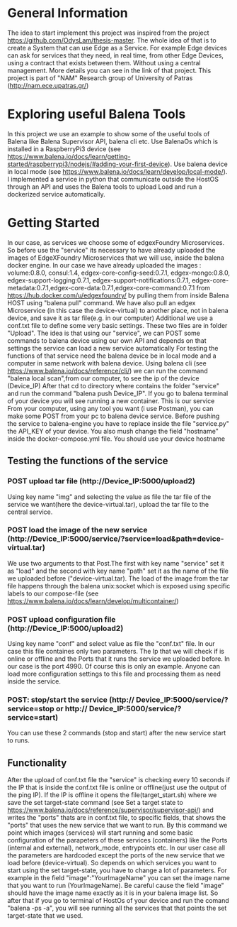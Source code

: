 # General Information

The idea to start implement this project was inspired from the project https://github.com/OdysLam/thesis-master. The whole idea of that is to create
a System that can use Edge as a Service. For example Edge devices can ask for services that they need, in real time, from other Edge Devices,
using a contract that exists between them. Without using a central management. More details you can see in the link of that project. 
This project is part of "NAM" Research group of University of Patras (http://nam.ece.upatras.gr/)
# Exploring useful Balena Tools


In this project  we use an example to show some of the useful tools of Balena like Balena Supervisor API, balena cli etc. Use BalenaOs which is installed in a RaspberryPi3 
device (see https://www.balena.io/docs/learn/getting-started/raspberrypi3/nodejs/#adding-your-first-device). Use balena device in local mode (see https://www.balena.io/docs/learn/develop/local-mode/).
I implemented a service in python that communicate outside the HostOS through an API and uses the Balena tools  to upload Load and run a dockerized service automatically. 


# Getting Started

In our case, as services we choose some of edgexFoundry Microservices. So before use the "service" its necessary to have already uploaded the images of EdgeXFoundry Microservices 
that we will use, inside the balena docker engine. In our case we have already uploaded the images : volume:0.8.0, consul:1.4, edgex-core-config-seed:0.7.1, edgex-mongo:0.8.0, edgex-support-logging:0.7.1,
edgex-support-notifications:0.7.1, edgex-core-metadata:0.7.1,edgex-core-data:0.7.1,edgex-core-command:0.7.1 from https://hub.docker.com/u/edgexfoundry/ by pulling them from inside Balena HOST using "balena pull" command.
We have also pull an edgex Microservice (in this case the device-virtual) to another place, not in balena device, and save it as tar file(e.g. in our computer)
Additional we use a conf.txt file to define some very basic settings. These two files are in folder "Upload".
The idea is that using our "service", we can POST some commands to balena device using our own API and depends on that settings the service can load a new service automatically
For testing the functions of that service need the balena device be in local mode and a computer in same network with balena device.
Using balena cli (see https://www.balena.io/docs/reference/cli/) we can run the command "balena local scan",from our computer, to see the ip of the device (Device_IP)
After that cd to directory where contains the folder "service" and run the  command "balena push Device_IP".
If you go to balena terminal of your device you will see running a new container. This is our  service
From your computer, using any tool you want (i use Postman),  you can make some POST from your pc to balena device service.
Before pushing the service to balena-engine you have to replace inside the file "service.py" the API_KEY of your device. You also mush change the field "hostname" inside the docker-compose.yml file. 
You should use your device hostname 
## Testing the functions of the service
### POST upload tar file (http://Device_IP:5000/upload2)

Using key name "img" and selecting the value as file the tar file of the service we want(here the device-virtual.tar), upload the tar file to the central service.

### POST load the image of the new service (http://Device_IP:5000/service/?service=load&path=device-virtual.tar)

We use two arguments to that Post.The first with key name "service" set it as "load" and the second with key name "path" set it as the name of the file we uploaded
before ("device-virtual.tar). The load of the image from the tar file happens through the balena unix:socket which is exposed using specific labels to our compose-file 
(see https://www.balena.io/docs/learn/develop/multicontainer/)

### POST upload configuration file (http://Device_IP:5000/upload2)

Using key name "conf" and select value as file the "conf.txt" file. In our case this file containes only two parameters.
The Ip that we will check if is online or offline and the Ports that it runs the service we uploaded before. In our case is the port 4990.
Of course this is only an example. Anyone can load more configuration settings to this file and processing them as need inside the service.

### POST: stop/start the service (http:// Device_IP:5000/service/?service=stop or http:// Device_IP:5000/service/?service=start)
You can use these 2 commands (stop and start) after the new service start to runs. 
## Functionality

After the upload of conf.txt file the "service" is checking every 10 seconds if the IP that is inside the conf.txt file is online or offline(just use the
output of the ping IP). 
If the IP is offline it opens the file(target_start.sh) where we  save the set target-state command (see Set a target state to https://www.balena.io/docs/reference/supervisor/supervisor-api/) 
and writes the "ports" thats are in conf.txt file, to specific fields, that shows the "ports" that uses the new service that we want to run. By this command we point which images (services) 
will start running and some basic configuration of the parapeters of these services (containers) like the Ports (internal and external), network_mode, entrypoints etc.
In our user case all the parameters are hardcoded except the ports of the new service that we load before (device-virtual).
So depends on which services you want to start using the set target-state, you have to change a lot of parameters. For example in the field "image":"YourImageName" you can set the image name that you want to run (YourImageName).
Be careful cause the field "image" should have the image name exactly as it is in your balena image list.
So after that if you go to terminal of HostOs of your device and run the comand "balena -ps -a", you will see running all the services that that points the set target-state that we used.
